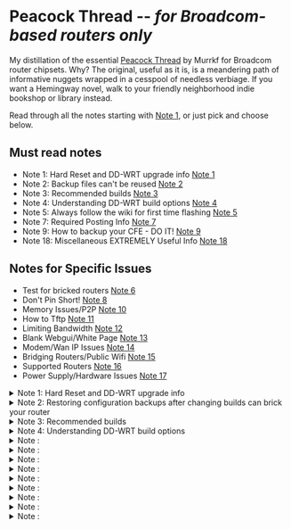 # Peacock Thread -- _for Broadcom-based routers only_

My distillation of the essential [Peacock Thread](https://forum.dd-wrt.com/phpBB2/viewtopic.php?t=51486) by Murrkf for Broadcom router chipsets. Why? The original, useful as it is, is a meandering path of informative nuggets wrapped in a cesspool of needless verbiage. If you want a Hemingway novel, walk to your friendly neighborhood indie bookshop or library instead.

Read through all the notes starting with [Note 1](#note1), or just pick and choose below.

## Must read notes

  * Note 1: Hard Reset and DD-WRT upgrade info [Note 1](#note1)
  * Note 2: Backup files can't be reused [Note 2](#note2)
  * Note 3: Recommended builds [Note 3](#note3)
  * Note 4: Understanding DD-WRT build options [Note 4](#note4)
  * Note 5: Always follow the wiki for first time flashing [Note 5](#note5)
  * Note 7: Required Posting Info [Note 7](#note7)
  * Note 9: How to backup your CFE - DO IT! [Note 9](#note9)
  * Note 18: Miscellaneous EXTREMELY Useful Info [Note 18](#note18)

## Notes for Specific Issues
  
  * Test for bricked routers [Note 6](#note1)
  * Don't Pin Short! [Note 8](#note8)
  * Memory Issues/P2P [Note 10](#note10)
  * How to Tftp [Note 11](#note11)
  * Limiting Bandwidth [Note 12](#note12)
  * Blank Webgui/White Page [Note 13](#note13)
  * Modem/Wan IP Issues [Note 14](#note14)
  * Bridging Routers/Public Wifi [Note 15](#note15)
  * Supported Routers [Note 16](#note16)
  * Power Supply/Hardware Issues [Note 17](#note17)

<details>
  <summary> Note 1: Hard Reset and DD-WRT upgrade info <a name="note1"></a> </summary>
  
  ## Hard resets
  
  [Hard reset / 30-30-30 reset page](https://forum.dd-wrt.com/wiki/index.php/Hard_reset_or_30/30/30)
  
  Hard resets will not remove dd-wrt from your router. Hard resets usually do not work with stock firmware.
  
  Router-specific notes:
  * Linksys EA Series: **do not do this process**. Use the factory reset option instead. It has NVRAM storage that holds important information which cannot be erased. If the router has already been through a hard reset, see [Robb's instructions on how to fix it](http://www.dd-wrt.com/phpBB2/viewtopic.php?p=920100#920100).
  * Linksys WRT54GS [v1.1](http://dd-wrt.com/wiki/index.php/Linksys_WRT54GS_v1.1), [v2.0](http://dd-wrt.com/wiki/index.php/Linksys_WRT54GS_v2.0), and [v2.1](http://dd-wrt.com/wiki/index.php/Linksys_WRT54GS_v2.1) models can brick after a hard reset. See [this thread and the solution in Vulcan's post](http://www.dd-wrt.com/phpBB2/viewtopic.php?t=45024).
  * [Linksys WRT320N](https://wiki.dd-wrt.com/wiki/index.php/Linksys_WRT320N_v1.0) has a faulty reset button. See [this post about using the WPS button to erase nvram](http://www.dd-wrt.com/phpBB2/viewtopic.php?t=63004).
  * [Asus RT-N16](https://wiki.dd-wrt.com/wiki/index.php/Asus_RT-N16): the reset button puts it into firmware restore mode. See the [RT-N16 wiki](https://wiki.dd-wrt.com/wiki/index.php/Asus_RT-N16#Install_DD-WRT_from_Factory_Firmware) for how to reset this router.
  * Otherwise, perform a hard reset _before_ and _after_ changing DD-WRT versions.

  After doing a hard reset after DD-WRT is installed, if the newly DD-WRTized router doesn't force you to enter an initial password when you try to login to the router at 192.168.1.1 (for DD-WRT builds newer than 9707 from June 14, 2008), you haven't done the hard reset properly. Failing to do a hard reset properly and waiting after flashing are the two most common errors that lead to unnecessary DD-WRT pain. This step clears information the original router has written to the NVRAM. If any of the old information is present with the new DD-WRT firmware, it may not operate properly. Don't cut corners. Doing it before you upgrade can be very important; a hard reset is not just for after upgrades.
  
  ## Upgrading an existing DD-WRT installation
  
  Once DD-WRT is installed, follow these general steps for upgrading DD-WRT:
  
  1. Set your computer to a unique static IP on the subnet the router is on. Disable all firewalls and security. Disable wireless on your computer and connect the router connected _only_ to the computer flashing the firmware by an Ethernet cable.
  1. Perform a hard reset. Wait. Check for the new password page and change the password.
  1. Use the DD-WRT upgrade page to flash the firmware, unless it is a Belkin router (use tftp.exe to flash Belkins).
  1. Wait _at least three minutes_. Lights should return to normal. Impatience is how many routers get bricked.
    * After flashing firmware but _before_ the hard reset, the router is writing some NVRAM settings. **_Wait for this process to finish before doing anything, including a hard reset._** Usually the WLAN light illuminates when this is finished, and it can take several minutes. Have a frosty beverage of your choice. Some prefer beer, some wine, some whiskey. Many abstain, but frankly if you're putzing with flashing router firmware you probably need to relax a little at this point. Go outside, appreciate the world.
  1. Power cycle the router (unplug the cord, count to 30, and plug it back in). 
    * Some routers need special handling (e.g. the Asus RT-N16 30/30/30 reset method uses the WPS button instead of the Restore button -- see your router model's DD-WRT wiki page).
  1. Wait for the lights to return to normal, usually about 2 minutes.
  1. Perform a hard reset again. Wait. Check for the password page and set the password. 
  1. Finally reconfigure your settings manually.
  1. Once configured set your computer back to automatic IP and DNS. 
  
  If you have flashed a correct build (see Note 4) the proper way and the router looks like it is running the same firmware as before, clear the browser cache.
  
</details>

<details>
  <summary> Note 2: Restoring configuration backups after changing builds can brick your router
 <a name="note2"></a> </summary>

  * Do not try to upload old configuration files from one build on another version.
  * Delete your old configuration files once you are sure the newer firmware is stable. They are useless.
  * Do not use backup configuration files from one router model on another router model.
  * Do not use old config files _if_ you are having any problems; you could reintroduce the problem. 

  When upgrading, you do have to re-enter your settings again. The benefit to this is that you might see new options, or options you missed earlier. Try Imacros for Firefox to automate the process if needed, or read about [some scripts that can be used to restore some parts of the nvram](http://www.dd-wrt.com/phpBB2/viewtopic.php?t=44324).
  
</details>

<details>
  <summary> Note 3: Recommended builds <a name="note3"></a> </summary>

  * Use a build recommended in this Note (especially if running SP1 or v24 final (05/21/08) 13064 or 14896) or the router specific thread for your router for best  stability.
  * All of these forum recommended builds are **beta versions**, and not "finished" yet. Use them at your own risk, though the forum-recommended builds have been thoroughly tested. Browse the forums to see what others say about the builds.
  * Builds newer than the recommended builds are **alpha versions** and have been released for testing only. Some of the latest 25xxx buids seem to be reasonably good, but some builds can have problems. If installing a different build than the recommended builds, assume you are testing and you might find that it does not work. Each build has a build thread in the forum created when the build is released. Report problems in that thread, but do not ask for help with your router in the build thread. The only exception to this is if you are using a very new router which requires initial flashing of a build that is newer than 15962. In that case most should use 17990 or 18000. For newer routers check the supported devices wiki for the version first to be supported on your router.
  * Never flash a build with a _lower_ number than the first supported build listed in the router's wiki page. Your router must first be flashed with a build _later_ in number than the build that was first used on the router by DD-WRT.
  * Do not rely on the build listed in the router database. The router database has recommended some less stable builds (e.g. 13064 (10/10/09) or 14896). Use the builds recommended here instead. Sometimes the router database also has had the wrong build type. The router database is being worked on improve the recommendations but it still contains errors and bad builds. 
  * Do not skip reading the wiki for your router. It may include special instructions for installing on that router. The wiki has the most up-to-date information for a router.

### Following are the recommended builds
 
  * **Brainslayer 14929** works fine in most configurations and routers and should be used in most cases. To try a newer build due to having a newer router that requires it, Build 15962 has good stabilty and is a good overall build for the e2000 and e3000 routers.
    * Recommended build downloads:
      * K2.4 builds: ftp://ftp.dd-wrt.com/betas/2010/08-12-10-r14929/broadcom/
      * K2.6 builds: ftp://ftp.dd-wrt.com/betas/2010/08-12-10-r14929/broadcom_K26/ 
        * Use K2.6 _only_ if required by the model router (usually newer ones). Some newly supported routers can _only_ use K2.6 builds. Routers that originally needed a build with K2.6 in the name will likely always require a K2.6 build.
        * If your router can use both K2.4 and K2.6, use K2.4.
        * Putting K2.6 on a router that can only use K2.4 _will_ brick it.
        * Do _not_ use builds after 15314 K2.6 with CPU 4704 (corerev=11). 
    * There have been major problems with some builds newer than 15962.
    * If using a newer router model (e.g. e4200) that can only run more recent builds than 15962 and you don't need SSH, use Build 17990, 18000, 25760, or 27858. 
    * 12548 is a good build for older G only routers.
  * Check the NVRAM size of the router for newer models (e.g. e2000, e3000, e4200), as they require an nv60 or nv64 to be flashed. 
  * If having problems using 14929 (especially if Repeater Mode doesn't work), try downgrading to EKO 12548 if your router supports that build.
  * For VINT support (for very old routers, see Note 4 on this), Build 13491 is a recommended VINT build. 12548 also worked well for many.
  * WPA2-AES is secure and working well in these builds. No other encryption except WEP works reliably with DD-WRT in these builds, and WEP has been broken as a security protocol since the 2000s -- so don't use it.
 
</details>

<details>
  <summary> Note 4: Understanding DD-WRT build options <a name="note4"></a> </summary>
 
  Various factors govern which builds are right for a router. It is the user's responsibility to double-check and understand the proper build to use. 
 
  * The router's _flash_ memory (not RAM) determines which builds can run on it. A router with a 4 MB flash chip simply cannot take a build larger than 4 MB, no matter how tantalizing the advanced features. _Attempting to install a larger build than will fit on the router will often brick the router._
  * Trailed builds are builds with the router model in the name. "Brainslayer" builds are often (but not always) trailed builds. These builds are often necessary for initial flashing of a router with OEM firmware because they have the right header in the file that allows it to be flashed onto the stock firmware. Once DD-WRT is installed, do _not_ use a trailed build, but install a generic build instead.
  * Certain Linksys routers (e.g. E2000, E3000, and E4200) that allocate NVRAM in a nonstandard way are the exception. These routers must always use a trailed build for initial flashing, and some upgrades from initial flashing require the nv60 or nv64 builds. For these routers:
     * Do the initial flash with the trailed build that contains your router model number (e.g. xxx_e2000.bin for an E2000 model). Once the initial flash is done, upgrade using the build that contains xxx_e2k_e3k.bin for all subsequent flashes. (
     * If using a 16758 or higher build, you _must_ use a nv60k build rather than the e2k-e3k build - See the wiki for your router and [this post](http://www.dd-wrt.com/phpBB2/viewtopic.php?t=148350).
     * Builds with "nv60k" in the name can only be used with routers that have a 60k NVRAM space, and those with "nv64k" in the name can only be used on routers that have a 64k NVRAM space. Using one of these builds on a router that doesn't support it _will brick the router_. Not using one of these builds on a router that needs it _will also brick the router_. The router's wiki page shows whether the router needs to use these builds. No k24 supported routers use nv60/nv64. See [this thread](http://www.dd-wrt.com/phpBB2/viewtopic.php?t=156851) for specific models that must use the nv60 or nv64 builds.
 
 ## Flashing the router
 
  * Follow the process in the [Installation wiki page](http://www.dd-wrt.com/wiki/index.php/Installation) to flash the router. 
  * Once DD-WRT is installed on the router, you can change to **any generic stable build** that the flash will support by upgrading using the DD-WRT GUI. You do not have to stick with the build in the wiki install for your router, but do understand what builds can be flashed to your router.
  * To choose a build, understand these factors:
    1. The process for flashing
    1. The flash memory size of the router (not to be confused with RAM). See the [Supported Devices](http://www.dd-wrt.com/wiki/index.php/Supported_Devices) wiki.
    1. The build type (micro, mini, standard, or mega). You should use the build type specified in the router's wiki page and/or [Supported Devices](http://www.dd-wrt.com/wiki/index.php/Supported_Devices) wiki.
    1. Whether you need newd, K26, nv60 or nv64.
    1. Then you can pick the build (14929, 17990, 12548 etc.) that you want to flash. You don't _have_ to use the build version recommended in the wiki, but it is a good practice to do so unless you undestand how all this works.

Use this table to determine which type to flash (also see notes below table):

| Type options | Micro | Mini | Standard | Mega |
|--|--|--|--|--|
| Min router flash size | 2 MB | 4 MB | 4 MB | 8 MB |
| Notes | NEWD/Vint | NEWD/k26/nv60/nv64 | NEWD/k26/nv60/nv64 | Builds up to 8 MB |

Check the size of new firmware file before flashing it to the router. Flashing too large a file can brick the router.

| Flash size (MB) | Max firmware size (b) |
|--|--|
| 2 | 1,769,472 (1,900,544 compressed CFE) |
| 4 | 3,801,088 (3,735,552 Netgear) |
| 8 | 7,995,392 |

Notes:
  * Do _not_ use Micro builds on routers with N WiFi. This can brick the router.
  * Do _not_ use Micro Plus on any router unless it has a [compressed CFE](http://www.dd-wrt.com/phpBB2/viewtopic.php?t=38844). If you didn't compress your CFE, or don't know what it is, _do not use Micro Plus_.
  * Netgear routers often cannot flash standard builds due to an extra partition on the flash chip.
  * For routers with 8 MB flash, use any generic build you wish (subject to k26 or nv60/64 specific builds that your specific router might need), unless the build is larger than the 8 MB flash size, as with some later Mega builds.
  * For routers with 4 MB flash, if you don't know what build to use, flash Mini. You can always reflash later.
  * Do _not_ use Micro builds for 8+ MB routers.
  * NEWD vs Vint vs NEWD2 vs K26: 
    * NEWD is the **new d**river based on Linux kernel 2.4. Many older routers use this. NEWD has only "NEWD" (not "NEWD2") in the filename. All Brainslayer builds without "K26" in the filename are NEWD builds. Most routers should use NEWD rather than Vint when they can.
    * Vint is the older **vint**age driver for early Linksys routers, based on kernel 2.4. Vint has "VINT" in the filename. Vint is for old routers that cannot support the new wireless drivers.
    * NEWD-2 is a newer driver that is available both in a kernel 2.4 and a kernel 2.6. NEWD-2 has "NEWD2" in the filename. Don't use a kernel24 NEWD-2. There is no benefit that we have found.
    * K26 is the kernel that some newer routers _must_ use, containing the NEWD-2 driver. If the original flash specified in the router wiki was a build with "k26" in the filename, that router must _always_ use a k26 build. Using K26 on a router that doesn't support it, or failing to use K26 on a router that requires it, _will brick the router_. K26 has "K26" in the filename. [This thread](http://www.dd-wrt.com/phpBB2/viewtopic.php?t=63757&start=0) shows whether many routers need K26.
    * Some routers use a 60 kb or 64 kb NVRAM space, and must use either a 60K or 64K build.
    * Never use a build that predates the support for that router.
    * Never use builds that have a specific name of a router in the name of build unless it is the name of your router (these are called 'trailed builds').

To find the core revision of the router (if needed):
   * Corerevs for many models are listed in the [Corerev wiki](http://www.dd-wrt.com/wiki/index.php/Corerev).
   * If the router already has DD-WRT installed, enter one of these commands in the Administration > Commands tab (or using a Telnet session or PuTTY terminal):
   ```nvram get wl0_corerev```
   or
   ```nvram show|grep corerev```

Example: If the router's wiki page says that you can use Generic_Standard v.24 12548, you could also use NEWD_Standard svn12874, or, if you need a VINT build, VINT_Standard svn12548. 
 
</details>

<details>
  <summary> Note : <a name="note"></a> </summary>

</details>

<details>
  <summary> Note : <a name="note"></a> </summary>

</details>

<details>
  <summary> Note : <a name="note"></a> </summary>

</details>

<details>
  <summary> Note : <a name="note"></a> </summary>

</details>

<details>
  <summary> Note : <a name="note"></a> </summary>

</details>

<details>
  <summary> Note : <a name="note"></a> </summary>

</details>

<details>
  <summary> Note : <a name="note"></a> </summary>

</details>

<details>
  <summary> Note : <a name="note"></a> </summary>

</details>

<details>
  <summary> Note : <a name="note"></a> </summary>

</details>


